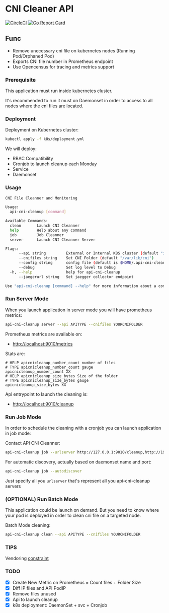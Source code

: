 # CNI Cleaner API

[![CircleCI](https://circleci.com/gh/jsenon/api-cni-cleanup.svg?style=svg)](https://circleci.com/gh/jsenon/api-cni-cleanup)
[![Go Report Card](https://goreportcard.com/badge/github.com/jsenon/api-cni-cleanup)](https://goreportcard.com/report/github.com/jsenon/api-cni-cleanup)

## Func

- Remove unecessary cni file on kubernetes nodes (Running Pod/Orphaned Pod)
- Exports CNI file number in Prometheus endpoint
- Use Opencensus for tracing and metrics support

### Prerequisite

This application must run inside kubernetes cluster.

It's recommended to run it must on Daemonset in order to access to all nodes where the cni files are located.

### Deployment

Deployment on Kubernetes cluster:

```sh
kubectl apply -f k8s/deployment.yml
```

We will deploy:

- RBAC Compatibility
- Cronjob to launch cleanup each Monday
- Service
- Daemonset

### Usage

```sh
CNI File Cleanner and Monitoring

Usage:
  api-cni-cleanup [command]

Available Commands:
  clean       Launch CNI Cleanner
  help        Help about any command
  job         Job Cleanner
  server      Launch CNI Cleanner Server

Flags:
      --api string         External or Internal K8S cluster (default "internal")
      --cnifiles string    Set CNI Folder (default "/var/lib/cni")
      --config string      config file (default is $HOME/.api-cni-cleanup.yaml)
      --debug              Set log level to Debug
  -h, --help               help for api-cni-cleanup
      --jaegerurl string   Set jaegger collector endpoint

Use "api-cni-cleanup [command] --help" for more information about a command.
```

### Run Server Mode

When you launch application in server mode you will have prometheus metrics:

```sh
api-cni-cleanup server --api APITYPE --cnifiles YOURCNIFOLDER
```

Prometheus metrics are available on:

- [http://localhost:9010/metrics](http://localhost:9010/metrics)

Stats are:

```text
# HELP apicnicleanup_number_count number of files
# TYPE apicnicleanup_number_count gauge
apicnicleanup_number_count XX
# HELP apicnicleanup_size_bytes Size of the folder
# TYPE apicnicleanup_size_bytes gauge
apicnicleanup_size_bytes XX
```

Api entrypoint to launch the cleaning is:

- [http://localhost:9010/cleanup](http://localhost:9010/cleanup)

### Run Job Mode

In order to schedule the cleaning with a cronjob you can launch application in job mode:

Contact API CNI Cleanner:

```sh
api-cni-cleanup job --urlserver http://127.0.0.1:9010/cleanup,http://192.168.0.2:9010/cleanup
```

For automatic discovery, actually based on daemonset name and port:

```sh
api-cni-cleanup job --autodiscover
```

Just specify all you `urlserver` that's represent all you api-cni-cleanup servers

### (OPTIONAL) Run Batch Mode

This application could be launch on demand. But you need to know where your pod is deployed in order to clean cni file on a targeted node.

Batch Mode cleaning:

```sh
api-cni-cleanup clean --api APITYPE --cnifiles YOURCNIFOLDER
```

### TIPS

Vendoring [constraint](https://github.com/kubernetes/minikube/issues/3037#issuecomment-418384405)

### TODO

- [x] Create New Metric on Prometheus = Count files + Folder Size
- [x] Diff IP files and API PodIP
- [x] Remove files unused
- [x] Api to launch cleanup
- [x] k8s deployment: DaemonSet + svc + Cronjob
